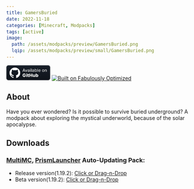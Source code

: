 ```yaml
---
title: GamersBuried
date: 2022-11-18
categories: [Minecraft, Modpacks]
tags: [active]
image:
  path: /assets/modpacks/preview/GamersBuried.png
  lqip: /assets/modpacks/preview/small/GamersBuried.png
---
```

<a href="https://github.com/Den4enko/GamersBuried"><img alt="SourceCode" height="40" src="/assets/badges/github_vector.svg"></a>
<a href="https://github.com/Fabulously-Optimized/fabulously-optimized"><img alt="Built on Fabulously Optimized" height="40" src="https://cdn.jsdelivr.net/npm/@intergrav/devins-badges@3/assets/cozy/built-with/fabulously-optimized_vector.svg"></a> 
## About
Have you ever wondered? Is it possible to survive buried underground?
A modpack about exploring the mystical underworld, because of the solar apocalypse.

## Downloads
### [MultiMC](https://multimc.org/), [PrismLauncher](https://prismlauncher.org/) Auto-Updating Pack:
- Release version(1.19.2): [Click or Drag-n-Drop](/GamersBuried/GamersBuried.zip)
- Beta version(1.19.2): [Click or Drag-n-Drop](/GamersBuried/GamersBuried-Beta.zip)
